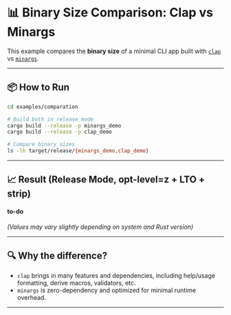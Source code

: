 # 📊 Binary Size Comparison: Clap vs Minargs

This example compares the **binary size** of a minimal CLI app built with [`clap`](https://crates.io/crates/clap) vs [`minargs`](https://crates.io/crates/minargs).

---

## 📦 How to Run

```bash
cd examples/comparation

# Build both in release mode
cargo build --release -p minargs_demo
cargo build --release -p clap_demo

# Compare binary sizes
ls -lh target/release/{minargs_demo,clap_demo}
```

---

## 📈 Result (Release Mode, opt-level=z + LTO + strip)

#### to-do

_(Values may vary slightly depending on system and Rust version)_

---

## 🔍 Why the difference?

- `clap` brings in many features and dependencies, including help/usage formatting, derive macros, validators, etc.
- `minargs` is zero-dependency and optimized for minimal runtime overhead.

---
